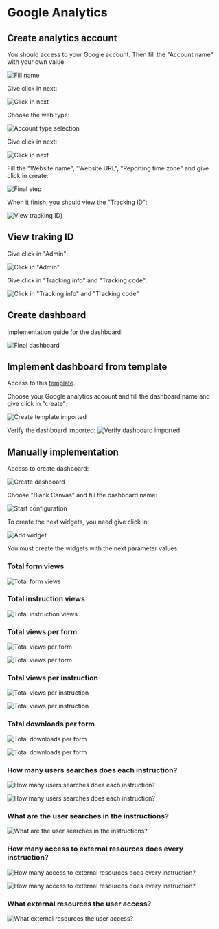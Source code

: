 # Google Analytics

## Create analytics account

You should access to your Google account. Then fill the "Account name" with your own value:

![Fill name](./img/create-account/create-account-account-name.png)

Give click in next:

![Click in next](./img/create-account/create-account-click-next-1.png)

Choose the web type:

![Account type selection](./img/create-account/create-account-choose-web-type.png)

Give click in next:

![Click in next](./img/create-account/create-account-click-next-2.png)

Fill the "Website name", "Website URL", "Reporting time zone" and give click in create:

![Final step](./img/create-account/create-account-step-3.png)

When it finish, you should view the "Tracking ID":

![View tracking ID](./img/create-account/tracking-id.png))

## View traking ID

Give click in "Admin":

![Click in "Admin"](./img/view-tracking-id/admin-click.png)

Give click in "Tracking info" and "Tracking code":

![Click in "Tracking info" and "Tracking code"](./img/view-tracking-id/tracking-info-and-tracking-code.png)


## Create dashboard

Implementation guide for the dashboard:

![Final dashboard](./img/final-dashboard.png)

## Implement dashboard from template

Access to this [template]([https://link](https://analytics.google.com/analytics/web/template?uid=ePGJ_KE3S16oWBj4sSUnmg)).

Choose your Google analytics account and fill the dashboard name and give click in "create":

![Create template imported](./img/import-template/import-template-create.png)

Verify the dashboard imported:
![Verify dashboard imported](./img/import-template/import-template-verify.png)


## Manually implementation

Access to create dashboard:

![Create dashboard](./img/create-dashboard/create-dashboard.png)

Choose "Blank Canvas" and fill the dashboard name:

![Start configuration](./img/create-dashboard/create-dashboard-first-configuration.png)

To create the next widgets, you need give click in:

![Add widget](./img/create-dashboard/add-widget-click.png)

You must create the widgets with the next parameter values:

### Total form views
![Total form views](./img/create-dashboard/total-form-views.png)

### Total instruction views
![Total instruction views](./img/create-dashboard/total-instruction-views.png)

### Total views per form
![Total views per form](./img/create-dashboard/total-views-per-form-1.png)

![Total views per form](./img/create-dashboard/total-views-per-form-2.png)

### Total views per instruction
![Total views per instruction](./img/create-dashboard/total-views-per-instructions-1.png)

![Total views per instruction](./img/create-dashboard/total-views-per-instructions-2.png)

### Total downloads per form
![Total downloads per form](./img/create-dashboard/total-downloads-per-form-1.png)

![Total downloads per form](./img/create-dashboard/total-downloads-per-form-2.png)

### How many users searches does each instruction?
![How many users searches does each instruction?](./img/create-dashboard/how-many-user-searches-does-each-instruction-1.png)

![How many users searches does each instruction?](./img/create-dashboard/how-many-user-searches-does-each-instruction-2.png)

### What are the user searches in the instructions?
![What are the user searches in the instructions?](./img/create-dashboard/what-are-the-user-searches-in-the-instructions.png)

### How many access to external resources does every instruction?
![How many access to external resources does every instruction?](./img/create-dashboard/how-many-access-to-external-resources-does-every-instruction-1.png)

![How many access to external resources does every instruction?](./img/create-dashboard/how-many-access-to-external-resources-does-every-instruction-2.png)

### What external resources the user access?

![What external resources the user access?](./img/create-dashboard/what-external-resources-the-users-access.png)
